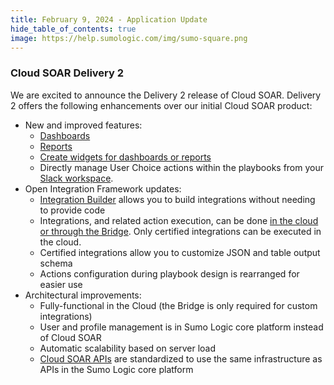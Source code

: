 ```yaml
---
title: February 9, 2024 - Application Update
hide_table_of_contents: true
image: https://help.sumologic.com/img/sumo-square.png
---
```


### Cloud SOAR Delivery 2

We are excited to announce the Delivery 2 release of Cloud SOAR. Delivery 2 offers the following enhancements over our initial Cloud SOAR product:
* New and improved features:
   * [Dashboards](/docs/cloud-soar/main-menu/#create-a-dashboard)
   * [Reports](/docs/cloud-soar/global-functions-menu#report)
   * [Create widgets for dashboards or reports](/docs/cloud-soar/main-menu#create-widgets-for-dashboards-or-reports)
   * Directly manage User Choice actions within the playbooks from your [Slack workspace](/docs/cloud-soar/automation/#configure-slack-for-cloud-soar).
 * Open Integration Framework updates:
    * [Integration Builder](/docs/cloud-soar/automation#integration-builder) allows you to build integrations without needing to provide code
   * Integrations, and related action execution, can be done [in the cloud or through the Bridge](/docs/cloud-soar/automation#cloud-or-bridge-execution). Only certified integrations can be executed in the cloud.
    * Certified integrations allow you to customize JSON and table output schema
    * Actions configuration during playbook design is rearranged for easier use
* Architectural improvements:
     * Fully-functional in the Cloud (the Bridge is only required for custom integrations)
     * User and profile management is in Sumo Logic core platform instead of Cloud SOAR
     * Automatic scalability based on server load
     * [Cloud SOAR APIs](/docs/cloud-soar/cloud-soar-apis/) are standardized to use the same infrastructure as APIs in the Sumo Logic core platform

